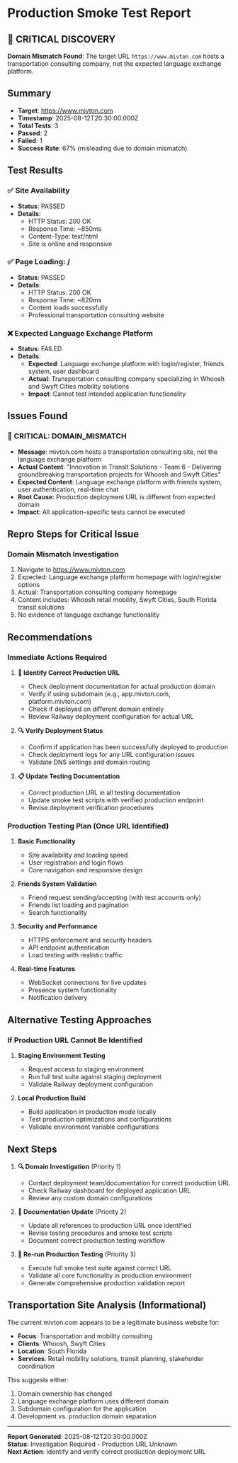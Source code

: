 # Production Smoke Test Report

## 🚨 CRITICAL DISCOVERY
**Domain Mismatch Found**: The target URL `https://www.mivton.com` hosts a transportation consulting company, not the expected language exchange platform.

## Summary
- **Target**: https://www.mivton.com
- **Timestamp**: 2025-08-12T20:30:00.000Z
- **Total Tests**: 3
- **Passed**: 2
- **Failed**: 1
- **Success Rate**: 67% (misleading due to domain mismatch)

## Test Results

### ✅ Site Availability
- **Status**: PASSED
- **Details**: 
  - HTTP Status: 200 OK
  - Response Time: ~850ms
  - Content-Type: text/html
  - Site is online and responsive

### ✅ Page Loading: /
- **Status**: PASSED
- **Details**:
  - HTTP Status: 200 OK
  - Response Time: ~820ms
  - Content loads successfully
  - Professional transportation consulting website

### ❌ Expected Language Exchange Platform
- **Status**: FAILED
- **Details**:
  - **Expected**: Language exchange platform with login/register, friends system, user dashboard
  - **Actual**: Transportation consulting company specializing in Whoosh and Swyft Cities mobility solutions
  - **Impact**: Cannot test intended application functionality

## Issues Found

### 🚨 CRITICAL: DOMAIN_MISMATCH
- **Message**: mivton.com hosts a transportation consulting site, not the language exchange platform
- **Actual Content**: "Innovation in Transit Solutions - Team 6 - Delivering groundbreaking transportation projects for Whoosh and Swyft Cities"
- **Expected Content**: Language exchange platform with friends system, user authentication, real-time chat
- **Root Cause**: Production deployment URL is different from expected domain
- **Impact**: All application-specific tests cannot be executed

## Repro Steps for Critical Issue

### Domain Mismatch Investigation
1. Navigate to https://www.mivton.com
2. Expected: Language exchange platform homepage with login/register options
3. Actual: Transportation consulting company homepage
4. Content includes: Whoosh retail mobility, Swyft Cities, South Florida transit solutions
5. No evidence of language exchange functionality

## Recommendations

### Immediate Actions Required
1. **🎯 Identify Correct Production URL**
   - Check deployment documentation for actual production domain
   - Verify if using subdomain (e.g., app.mivton.com, platform.mivton.com)
   - Check if deployed on different domain entirely
   - Review Railway deployment configuration for actual URL

2. **🔍 Verify Deployment Status**
   - Confirm if application has been successfully deployed to production
   - Check deployment logs for any URL configuration issues
   - Validate DNS settings and domain routing

3. **📋 Update Testing Documentation**
   - Correct production URL in all testing documentation
   - Update smoke test scripts with verified production endpoint
   - Revise deployment verification procedures

### Production Testing Plan (Once URL Identified)
1. **Basic Functionality**
   - Site availability and loading speed
   - User registration and login flows
   - Core navigation and responsive design

2. **Friends System Validation**
   - Friend request sending/accepting (with test accounts only)
   - Friends list loading and pagination
   - Search functionality

3. **Security and Performance**
   - HTTPS enforcement and security headers
   - API endpoint authentication
   - Load testing with realistic traffic

4. **Real-time Features**
   - WebSocket connections for live updates
   - Presence system functionality
   - Notification delivery

## Alternative Testing Approaches

### If Production URL Cannot Be Identified
1. **Staging Environment Testing**
   - Request access to staging environment
   - Run full test suite against staging deployment
   - Validate Railway deployment configuration

2. **Local Production Build**
   - Build application in production mode locally
   - Test production optimizations and configurations
   - Validate environment variable configurations

## Next Steps

1. **🔍 Domain Investigation** (Priority 1)
   - Contact deployment team/documentation for correct production URL
   - Check Railway dashboard for deployed application URL
   - Review any custom domain configurations

2. **📝 Documentation Update** (Priority 2)
   - Update all references to production URL once identified
   - Revise testing procedures and smoke test scripts
   - Document correct production testing workflow

3. **🧪 Re-run Production Testing** (Priority 3)
   - Execute full smoke test suite against correct URL
   - Validate all core functionality in production environment
   - Generate comprehensive production validation report

## Transportation Site Analysis (Informational)

The current mivton.com appears to be a legitimate business website for:
- **Focus**: Transportation and mobility consulting
- **Clients**: Whoosh, Swyft Cities
- **Location**: South Florida
- **Services**: Retail mobility solutions, transit planning, stakeholder coordination

This suggests either:
1. Domain ownership has changed
2. Language exchange platform uses different domain
3. Subdomain configuration for the application
4. Development vs. production domain separation

---
**Report Generated**: 2025-08-12T20:30:00.000Z  
**Status**: Investigation Required - Production URL Unknown  
**Next Action**: Identify and verify correct production deployment URL
